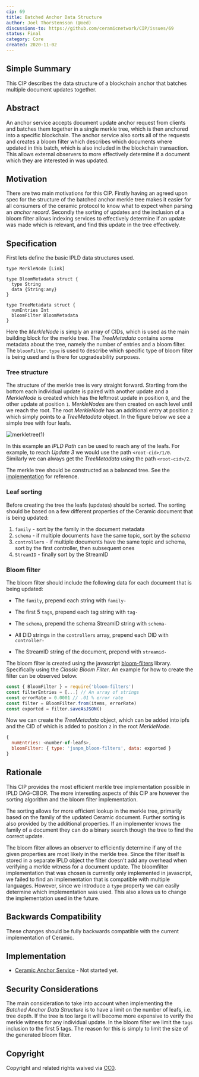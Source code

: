 ```yaml
---
cip: 69
title: Batched Anchor Data Structure
author: Joel Thorstensson (@oed)
discussions-to: https://github.com/ceramicnetwork/CIP/issues/69
status: Final
category: Core
created: 2020-11-02
---
```


## Simple Summary
This CIP describes the data structure of a blockchain anchor that batches multiple document updates together. 


## Abstract
An anchor service accepts document update anchor request from clients and batches them together in a single merkle tree, which is then anchored into a specific blockchain. The anchor service also sorts all of the requests and creates a bloom filter which describes which documents where updated in this batch, which is also included in the blockchain transaction. This allows external observers to more effectively determine if a document which they are interested in was updated.


## Motivation
There are two main motivations for this CIP. Firstly having an agreed upon spec for the structure of the batched anchor merkle tree makes it easier for all consumers of the ceramic protocol to know what to expect when parsing an *anchor record*. Secondly the sorting of updates and the inclusion of a bloom filter allows indexing services to effectively determine if an update was made which is relevant, and find this update in the tree effectively.


## Specification

First lets define the basic IPLD data structures used.
```ipldsch
type MerkleNode [Link]

type BloomMetadata struct {
  type String
  data {String:any}
}

type TreeMetadata struct {
  numEntries Int
  bloomFilter BloomMetadata
}
```
Here the *MerkleNode* is simply an array of CIDs, which is used as the main building block for the merkle tree. The *TreeMetadata* contains some metadata about the tree, namely the number of entries and a bloom filter. The `bloomFilter.type` is used to describe which specific type of bloom filter is being used and is there for upgradeability purposes.

### Tree structure
The structure of the merkle tree is very straight forward. Starting from the bottom each individual update is paired with another update and a *MerkleNode* is created which has the leftmost update in position `0`, and the other update at position `1`. *MerkleNodes* are then created on each level until we reach the root. The root *MerkleNode* has an additional entry at position `2` which simply points to a *TreeMetadata* object. In the figure below we see a simple tree with four leafs.

![merkletree(1)](https://user-images.githubusercontent.com/3909429/97851426-a83bf900-1cf5-11eb-9d9f-e7b568138850.png)

In this example an *IPLD Path* can be used to reach any of the leafs. For example, to reach *Update 3* we would use the path `<root-cid>/1/0`. Similarly we can always get the *TreeMetadata* using the path `<root-cid>/2`.

The merkle tree should be constructed as a balanced tree. See the [implementation](https://github.com/ceramicnetwork/ceramic-anchor-service/blob/ced4ea9f8c70aa09e6c87e3c1b2de5bbdf505157/src/merkle/merkle-tree.ts#L26-L61) for reference.


### Leaf sorting
Before creating the tree the leafs (updates) should be sorted. The sorting should be based on a few different properties of the Ceramic document that is being updated:

1. `family` - sort by the family in the document metadata
2. `schema` - if multiple documents have the same topic, sort by the *schema*
3. `controllers` - if multiple documents have the same topic and schema, sort by the first controller, then subsequent ones
4. `StreamID` - finally sort by the StreamID


### Bloom filter
The bloom filter should include the following data for each document that is being updated:

* The `family`, prepend each string with `family-`

* The first 5 `tags`, prepend each tag string with `tag-`
* The `schema`, prepend the schema StreamID string with `schema-`
* All DID strings in the `controllers` array, prepend each DID with `controller-`
* The StreamID string of the document, prepend with `streamid-`

The bloom filter is created using the javascript [bloom-filters](https://github.com/Callidon/bloom-filters) library. Specifically using the *Classic Bloom Filter*. An example for how to create the filter can be observed below.

```js
const { BloomFilter } = require('bloom-filters')
const filterEntries = [...] // An array of strings
const errorRate = 0.0001 // .01 % error rate
const filter = BloomFilter.from(items, errorRate)
const exported = filter.saveAsJSON()
```

Now we can create the *TreeMetadata* object, which can be added into ipfs and the CID of which is added to position `2` in the root *MerkleNode*.

```js
{
  numEntries: <number-of-leafs>,
  bloomFilter: { type: 'jsnpm_bloom-filters', data: exported }
}
```


## Rationale
This CIP provides the most efficient merkle tree implementation possible in IPLD DAG-CBOR. The more interesting aspects of this CIP are however the sorting algorithm and the bloom filter implementation.

The sorting allows for more efficient lookup in the merkle tree, primarily based on the family of the updated Ceramic document. Further sorting is also provided by the additional properties. If an implementer knows the family of a document they can do a binary search though the tree to find the correct update.

The bloom filter allows an observer to efficiently determine if any of the given properties are most likely in the merkle tree. Since the filter itself is stored in a separate IPLD object the filter doesn't add any overhead when verifying a merkle witness for a document update. The bloomfilter implementation that was chosen is currently only implemented in javascript, we failed to find an implementation that is compatible with multiple languages. However, since we introduce a `type` property we can easily determine which implementation was used. This also allows us to change the implementation used in the future.


## Backwards Compatibility
These changes should be fully backwards compatible with the current implementation of Ceramic.


## Implementation
* [Ceramic Anchor Service](https://github.com/ceramicnetwork/ceramic-anchor-service) - Not started yet.


## Security Considerations
The main consideration to take into account when implementing the *Batched Anchor Data Structure* is to have a limit on the number of leafs, i.e. tree depth. If the tree is too large it will become more expensive to verify the merkle witness for any individual update. 
In the bloom filter we limit the `tags` inclusion to the first 5 tags. The reason for this is simply to limit the size of the generated bloom filter. 


## Copyright
Copyright and related rights waived via [CC0](https://creativecommons.org/publicdomain/zero/1.0/).
